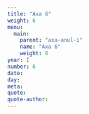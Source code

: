 ```yaml
---
title: "Axa 6"
weight: 6
menu:
  main:
    parent: "axa-anul-i"
    name: "Axa 6"
    weight: 6
year: I
number: 6
date: 
day: 
meta: 
quote: 
quote-author: 
---
```

